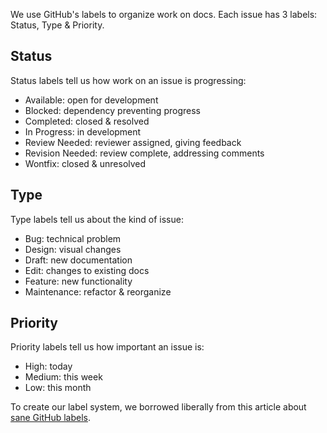 We use GitHub's labels to organize work on docs. Each issue has 3 labels: Status, Type & Priority.

## Status

Status labels tell us how work on an issue is progressing:

- Available: open for development
- Blocked: dependency preventing progress
- Completed: closed & resolved
- In Progress: in development
- Review Needed: reviewer assigned, giving feedback
- Revision Needed: review complete, addressing comments
- Wontfix: closed & unresolved

## Type

Type labels tell us about the kind of issue:

- Bug: technical problem
- Design: visual changes
- Draft: new documentation
- Edit: changes to existing docs
- Feature: new functionality
- Maintenance: refactor & reorganize

## Priority

Priority labels tell us how important an issue is:

- High: today
- Medium: this week
- Low: this month

To create our label system, we borrowed liberally from this article about [sane GitHub labels](https://medium.com/@dave_lunny/sane-github-labels-c5d2e6004b63#.c2sqrwkkg).